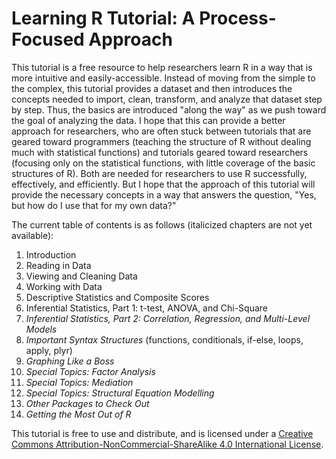 <!-- README.md is generated from README.Rmd. Please edit that file -->
Learning R Tutorial: A Process-Focused Approach
===============================================

This tutorial is a free resource to help researchers learn R in a way that is more intuitive and easily-accessible. Instead of moving from the simple to the complex, this tutorial provides a dataset and then introduces the concepts needed to import, clean, transform, and analyze that dataset step by step. Thus, the basics are introduced "along the way" as we push toward the goal of analyzing the data. I hope that this can provide a better approach for researchers, who are often stuck between tutorials that are geared toward programmers (teaching the structure of R without dealing much with statistical functions) and tutorials geared toward researchers (focusing only on the statistical functions, with little coverage of the basic structures of R). Both are needed for researchers to use R successfully, effectively, and efficiently. But I hope that the approach of this tutorial will provide the necessary concepts in a way that answers the question, "Yes, but how do I use that for my own data?"

The current table of contents is as follows (italicized chapters are not yet available):

1.  Introduction
2.  Reading in Data
3.  Viewing and Cleaning Data
4.  Working with Data
5.  Descriptive Statistics and Composite Scores
6.  Inferential Statistics, Part 1: t-test, ANOVA, and Chi-Square
7.  *Inferential Statistics, Part 2: Correlation, Regression, and Multi-Level Models*
8.  *Important Syntax Structures* (functions, conditionals, if-else, loops, apply, plyr)
9.  *Graphing Like a Boss*
10. *Special Topics: Factor Analysis*
11. *Special Topics: Mediation*
12. *Special Topics: Structural Equation Modelling*
13. *Other Packages to Check Out*
14. *Getting the Most Out of R*

This tutorial is free to use and distribute, and is licensed under a [Creative Commons Attribution-NonCommercial-ShareAlike 4.0 International License](http://creativecommons.org/licenses/by-nc-sa/4.0/).
